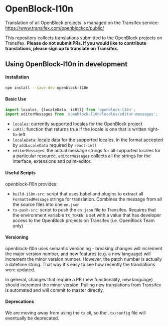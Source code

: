 # OpenBlock-l10n

Translation of all OpenBlock projects is managed on the Transifex service: https://www.transifex.com/openblockcc/public/

This repository collects translations submitted to the OpenBlock projects on Transifex. **Please do not submit PRs. If you would like to contribute translations, please sign up to translate on Transifex.**

## Using OpenBlock-l10n in development

#### Installation
```bash
npm install --save-dev openblock-l10n
```

#### Basic Use
```js
import locales, {localeData, isRtl} from 'openblock-l10n';
import editorMessages from 'openblock-l10n/locales/editor-messages';
```
* `locales`: currently supported locales for the OpenBlock project
* `isRtl`: function that returns true if the locale is one that is written right-to-left
* `localeData`: locale data for the supported locales, in the format accepted by `addLocaleData` required by `react-intl`
* `editorMessages`: the actual message strings for all supported locales for a particular resource. `editorMessages` collects all the strings for the interface, extensions and paint-editor.

#### Useful Scripts
openblock-l10n provides:
* `build-i18n-src`: script that uses babel and plugins to extract all `FormattedMessage` strings for translation. Combines the message from all the source files into one `en.json`
* `tx-push-src`: script to push the `en.json` file to Transifex. Requires that the environment variable `TX_TOKEN` is set with a value that has developer access to the OpenBlock projects on Transifex (i.e. OpenBlock Team only)

#### Versioning
openblock-l10n uses semantic versioning - breaking changes will increment the major version number, and new features (e.g. a new language) will increment the minor version number. However, the patch number is actually a datetime string. That way it's easy to see how recently the translations were updated.

In general, changes that require a PR (new functionality, new language) should increment the minor version. Pulling new translations from Transifex is automated and will commit to master directly.

#### Deprecations

We are moving away from using the `tx` cli, so the `.tx/config` file will eventually be deprecated.

